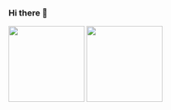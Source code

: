 ### Hi there 👋

<!--
**Mayke9873/Mayke9873** is a ✨ _special_ ✨ repository because its `README.md` (this file) appears on your GitHub profile.

Here are some ideas to get you started:

- 🔭 I’m currently working on ...
- 🌱 I’m currently learning ...
- 👯 I’m looking to collaborate on ...
- 🤔 I’m looking for help with ...
- 💬 Ask me about ...
- 📫 How to reach me: ...
- 😄 Pronouns: ...
- ⚡ Fun fact: ...
-->

<div>
<img height="150em" src="https://github-readme-stats.vercel.app/api?username=Mayke9873&show_icons=true&theme=aura_dark&include_all_commits=true&count_private=true"/>
 <img height="150em" src="https://github-readme-stats.vercel.app/api/top-langs/?username=Mayke9873&layout=compact&theme=aura_dark"/>
</div>
